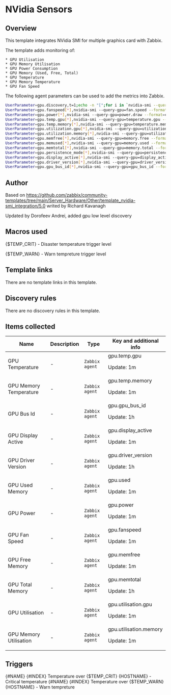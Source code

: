 # NVidia Sensors

## Overview

This template integrates NVidia SMI for multiple graphics card with Zabbix.


The template adds monitoring of:


    * GPU Utilisation
    * GPU Memory Utilisation
    * GPU Power Consumption
    * GPU Memory (Used, Free, Total)
    * GPU Temperature
    * GPU Memory Temperature
    * GPU Fan Speed


The following agent parameters can be used to add the metrics into Zabbix.

```bash
UserParameter=gpu.discovery,t=1;echo -n "[";for i in `nvidia-smi --query-gpu=uuid --format=csv,nounits,noheader`;do if [ $t -eq 0 ]; then echo ",";else t=0;fi; echo -n "{\"{#UUID}\":\"$i\", \"{#INDEX}\":\"`nvidia-smi --query-gpu=index --format=csv,nounits,noheader --id=$i`\", \"{#NAME}\":\"`nvidia-smi --query-gpu=name --format=csv,nounits,noheader --id=$i`\"}";done; echo "]"
UserParameter=gpu.fanspeed[*],nvidia-smi --query-gpu=fan.speed --format=csv,noheader,nounits -i $1 | tr -d "\n"
UserParameter=gpu.power[*],nvidia-smi --query-gpu=power.draw --format=csv,noheader,nounits -i $1 | tr -d "\n"
UserParameter=gpu.temp.gpu[*],nvidia-smi --query-gpu=temperature.gpu --format=csv,noheader,nounits -i $1 | tr -d "\n"
UserParameter=gpu.temp.memory[*],nvidia-smi --query-gpu=temperature.memory --format=csv,noheader,nounits -i $1 | tr -d "\n"
UserParameter=gpu.utilization.gpu[*],nvidia-smi --query-gpu=utilization.gpu --format=csv,noheader,nounits -i $1 | tr -d "\n"
UserParameter=gpu.utilization.memory[*],nvidia-smi --query-gpu=utilization.memory --format=csv,noheader,nounits -i $1 | tr -d "\n"
UserParameter=gpu.memfree[*],nvidia-smi --query-gpu=memory.free --format=csv,noheader,nounits -i $1 | tr -d "\n"
UserParameter=gpu.memused[*],nvidia-smi --query-gpu=memory.used --format=csv,noheader,nounits -i $1 | tr -d "\n"
UserParameter=gpu.memtotal[*],nvidia-smi --query-gpu=memory.total --format=csv,noheader,nounits -i $1 | tr -d "\n"
UserParameter=gpu.persistence_mode[*],nvidia-smi --query-gpu=persistence_mode --format=csv,noheader,nounits -i $1 | tr -d "\n"
UserParameter=gpu.display_active[*],nvidia-smi --query-gpu=display_active --format=csv,noheader,nounits -i $1 | tr -d "\n"
UserParameter=gpu.driver_version[*],nvidia-smi --query-gpu=driver_version --format=csv,noheader,nounits -i $1 | tr -d "\n"
UserParameter=gpu.gpu_bus_id[*],nvidia-smi --query-gpu=gpu_bus_id --format=csv,noheader,nounits -i $1 | tr -d "\n"
```


## Author
Based on https://github.com/zabbix/community-templates/tree/main/Server_Hardware/Other/template_nvidia-smi_integration/5.0 writed by Richard Kavanagh

Updated by Dorofeev Andrei, added gpu low level discovery

## Macros used

{$TEMP_CRIT} - Disaster temperature trigger level

{$TEMP_WARN} - Warn tempreture trigger level

## Template links

There are no template links in this template.

## Discovery rules

There are no discovery rules in this template.

## Items collected

|Name|Description|Type|Key and additional info|
|----|-----------|----|----|
|GPU Temperature|<p>-</p>|`Zabbix agent`|gpu.temp.gpu<p>Update: 1m</p>|
|GPU Memory Temperature|<p>-</p>|`Zabbix agent`|gpu.temp.memory<p>Update: 1m</p>|
|GPU Bus Id|<p>-</p>|`Zabbix agent`|gpu.gpu_bus_id<p>Update: 1h</p>|
|GPU Display Active|<p>-</p>|`Zabbix agent`|gpu.display_active<p>Update: 1m</p>|
|GPU Driver Version|<p>-</p>|`Zabbix agent`|gpu.driver_version<p>Update: 1h</p>|
|GPU Used Memory|<p>-</p>|`Zabbix agent`|gpu.used<p>Update: 1m</p>|
|GPU Power|<p>-</p>|`Zabbix agent`|gpu.power<p>Update: 1m</p>|
|GPU Fan Speed|<p>-</p>|`Zabbix agent`|gpu.fanspeed<p>Update: 1m</p>|
|GPU Free Memory|<p>-</p>|`Zabbix agent`|gpu.memfree<p>Update: 1m</p>|
|GPU Total Memory|<p>-</p>|`Zabbix agent`|gpu.memtotal<p>Update: 1h</p>|
|GPU Utilisation|<p>-</p>|`Zabbix agent`|gpu.utilisation.gpu<p>Update: 1m</p>|
|GPU Memory Utilisation|<p>-</p>|`Zabbix agent`|gpu.utilisation.memory<p>Update: 1m</p>|


## Triggers

{#NAME} {#INDEX} Temperature over {$TEMP_CRIT} {HOSTNAME} - Critical temperature
{#NAME} {#INDEX} Temperature over {$TEMP_WARN} {HOSTNAME} - Warn tempreture

